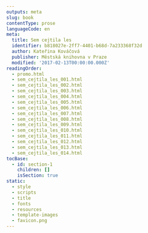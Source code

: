 ```yaml
---
outputs: meta
slug: book
contentType: prose
languageCode: en
meta:
  title: Sem cejtila les
  identifier: b818027e-2ff7-4401-b68d-7a233368f32d
  author: Kateřina Kováčová
  publisher: Městská knihovna v Praze
  modified: '2017-02-13T00:00:00.000Z'
readingOrder:
  - promo.html
  - sem_cejtila_les_001.html
  - sem_cejtila_les_002.html
  - sem_cejtila_les_003.html
  - sem_cejtila_les_004.html
  - sem_cejtila_les_005.html
  - sem_cejtila_les_006.html
  - sem_cejtila_les_007.html
  - sem_cejtila_les_008.html
  - sem_cejtila_les_009.html
  - sem_cejtila_les_010.html
  - sem_cejtila_les_011.html
  - sem_cejtila_les_012.html
  - sem_cejtila_les_013.html
  - sem_cejtila_les_014.html
tocBase:
  - id: section-1
    children: []
    isSection: true
static:
  - style
  - scripts
  - title
  - fonts
  - resources
  - template-images
  - favicon.png
---
```

